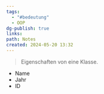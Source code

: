 ```yaml
---
tags:
  - "#bedeutung"
  - OOP
dg-publish: true
links: 
path: Notes
created: 2024-05-20 13:32
---
```

> Eigenschaften von eine Klasse.

- Name
- Jahr
- ID